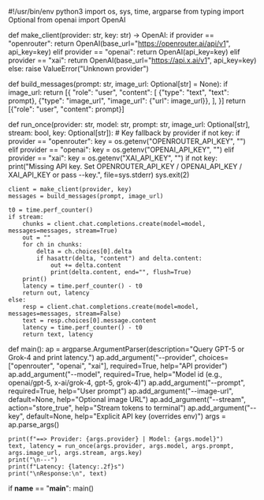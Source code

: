 #!/usr/bin/env python3
import os, sys, time, argparse
from typing import Optional
from openai import OpenAI

def make_client(provider: str, key: str) -> OpenAI:
    if provider == "openrouter":
        return OpenAI(base_url="https://openrouter.ai/api/v1", api_key=key)
    elif provider == "openai":
        return OpenAI(api_key=key)
    elif provider == "xai":
        return OpenAI(base_url="https://api.x.ai/v1", api_key=key)
    else:
        raise ValueError("Unknown provider")

def build_messages(prompt: str, image_url: Optional[str] = None):
    if image_url:
        return [{
            "role": "user",
            "content": [
                {"type": "text", "text": prompt},
                {"type": "image_url", "image_url": {"url": image_url}},
            ],
        }]
    return [{"role": "user", "content": prompt}]

def run_once(provider: str, model: str, prompt: str, image_url: Optional[str], stream: bool, key: Optional[str]):
    # Key fallback by provider
    if not key:
        if provider == "openrouter":
            key = os.getenv("OPENROUTER_API_KEY", "")
        elif provider == "openai":
            key = os.getenv("OPENAI_API_KEY", "")
        elif provider == "xai":
            key = os.getenv("XAI_API_KEY", "")
    if not key:
        print("Missing API key. Set OPENROUTER_API_KEY / OPENAI_API_KEY / XAI_API_KEY or pass --key.", file=sys.stderr)
        sys.exit(2)

    client = make_client(provider, key)
    messages = build_messages(prompt, image_url)

    t0 = time.perf_counter()
    if stream:
        chunks = client.chat.completions.create(model=model, messages=messages, stream=True)
        out = ""
        for ch in chunks:
            delta = ch.choices[0].delta
            if hasattr(delta, "content") and delta.content:
                out += delta.content
                print(delta.content, end="", flush=True)
        print()
        latency = time.perf_counter() - t0
        return out, latency
    else:
        resp = client.chat.completions.create(model=model, messages=messages, stream=False)
        text = resp.choices[0].message.content
        latency = time.perf_counter() - t0
        return text, latency

def main():
    ap = argparse.ArgumentParser(description="Query GPT-5 or Grok-4 and print latency.")
    ap.add_argument("--provider", choices=["openrouter", "openai", "xai"], required=True, help="API provider")
    ap.add_argument("--model", required=True, help="Model id (e.g., openai/gpt-5, x-ai/grok-4, gpt-5, grok-4)")
    ap.add_argument("--prompt", required=True, help="User prompt")
    ap.add_argument("--image-url", default=None, help="Optional image URL")
    ap.add_argument("--stream", action="store_true", help="Stream tokens to terminal")
    ap.add_argument("--key", default=None, help="Explicit API key (overrides env)")
    args = ap.parse_args()

    print(f"==> Provider: {args.provider} | Model: {args.model}")
    text, latency = run_once(args.provider, args.model, args.prompt, args.image_url, args.stream, args.key)
    print("\n---")
    print(f"Latency: {latency:.2f}s")
    print("\nResponse:\n", text)

if __name__ == "__main__":
    main()
